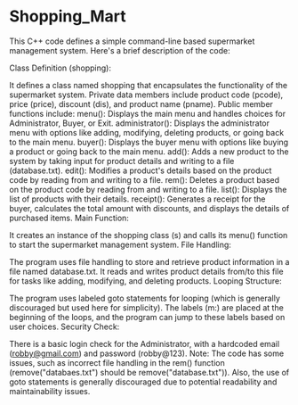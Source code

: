 # Shopping_Mart
This C++ code defines a simple command-line based supermarket management system. Here's a brief description of the code:

Class Definition (shopping):

It defines a class named shopping that encapsulates the functionality of the supermarket system.
Private data members include product code (pcode), price (price), discount (dis), and product name (pname).
Public member functions include:
menu(): Displays the main menu and handles choices for Administrator, Buyer, or Exit.
administrator(): Displays the administrator menu with options like adding, modifying, deleting products, or going back to the main menu.
buyer(): Displays the buyer menu with options like buying a product or going back to the main menu.
add(): Adds a new product to the system by taking input for product details and writing to a file (database.txt).
edit(): Modifies a product's details based on the product code by reading from and writing to a file.
rem(): Deletes a product based on the product code by reading from and writing to a file.
list(): Displays the list of products with their details.
receipt(): Generates a receipt for the buyer, calculates the total amount with discounts, and displays the details of purchased items.
Main Function:

It creates an instance of the shopping class (s) and calls its menu() function to start the supermarket management system.
File Handling:

The program uses file handling to store and retrieve product information in a file named database.txt.
It reads and writes product details from/to this file for tasks like adding, modifying, and deleting products.
Looping Structure:

The program uses labeled goto statements for looping (which is generally discouraged but used here for simplicity). The labels (m:) are placed at the beginning of the loops, and the program can jump to these labels based on user choices.
Security Check:

There is a basic login check for the Administrator, with a hardcoded email (robby@gmail.com) and password (robby@123).
Note: The code has some issues, such as incorrect file handling in the rem() function (remove("databaes.txt") should be remove("database.txt")). Also, the use of goto statements is generally discouraged due to potential readability and maintainability issues.
